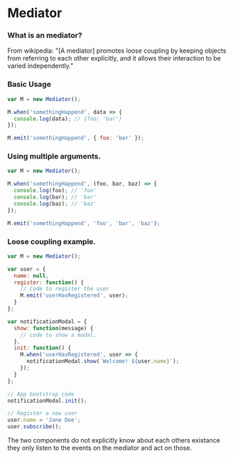# Mediator

### What is an mediator?

From wikipedia: "[A mediator] promotes loose coupling by keeping objects from referring to each other explicitly, and it allows their interaction to be varied independently."


### Basic Usage

```js
var M = new Mediator();

M.when('somethingHappend', data => {
  console.log(data); // {foo: 'bar'}
});

M.emit('somethingHappend', { foo: 'bar' });

```

### Using multiple arguments.

```js
var M = new Mediator();

M.when('somethingHappend', (foo, bar, baz) => {
  console.log(foo); // 'foo'
  console.log(bar); // 'bar'
  console.log(baz); // 'baz'
});

M.emit('somethingHappend', 'foo', 'bar', 'baz');

```

### Loose coupling example.

```js
var M = new Mediator();

var user = {
  name: null,
  register: function() {
    // Code to register the user
    M.emit('userHasRegistered', user);
  }
};

var notificationModal = {
  show: function(message) {
    // code to show a modal.
  },
  init: function() {
    M.when('userHasRegistered', user => {
      notificationModal.show(`Welcome! ${user.name}`);
    });
  }
};

// App bootstrap code
notificationModal.init();

// Register a new user
user.name = 'Jane Doe';
user.subscribe();


```
The two components do not explicitly know about each others existance they only listen to
the events on the mediator and act on those.

